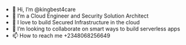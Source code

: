 - 👋 Hi, I’m @kingbest4care
- 👀 I’m a Cloud Engineer and Security Solution Architect
- 🌱 I love to build Secured Infrastructure in the cloud
- 💞️ I’m looking to collaborate on smart ways to build serverless apps
- 📫 How to reach me +2348068256649

<!---
kingbest4care/kingbest4care is a ✨ special ✨ repository because its `README.md` (this file) appears on your GitHub profile.
You can click the Preview link to take a look at your changes.
--->
